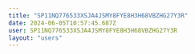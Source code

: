 ```yaml
---
title: "SP11NQ776533XSJA4JSMY8FYE8H3H68VBZHG27Y3R"
date: 2024-06-05T10:57:45.687Z
user: SP11NQ776533XSJA4JSMY8FYE8H3H68VBZHG27Y3R
layout: "users"
---
```

    